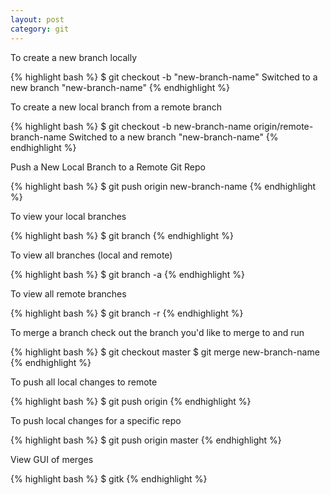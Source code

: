 ```yaml
---
layout: post
category: git
---
```


To create a new branch locally

{% highlight bash %}
$ git checkout -b "new-branch-name"
Switched to a new branch "new-branch-name"
{% endhighlight %}


To create a new local branch from a remote branch

{% highlight bash %}
$ git checkout -b new-branch-name origin/remote-branch-name
Switched to a new branch "new-branch-name"
{% endhighlight %}

Push a New Local Branch to a Remote Git Repo

{% highlight bash %}
$ git push origin new-branch-name
{% endhighlight %}


To view your local branches

{% highlight bash %}
$ git branch
{% endhighlight %}


To view all branches (local and remote)

{% highlight bash %}
$ git branch -a
{% endhighlight %}

To view all remote branches 

{% highlight bash %}
$ git branch -r
{% endhighlight %}

To merge a branch check out the branch you'd like to merge to and run

{% highlight bash %}
$ git checkout master
$ git merge new-branch-name
{% endhighlight %}

To push all local changes to remote

{% highlight bash %}
$ git push origin
{% endhighlight %}

To push local changes for a specific repo

{% highlight bash %}
$ git push origin master
{% endhighlight %}

View GUI of merges

{% highlight bash %}
$ gitk
{% endhighlight %}
